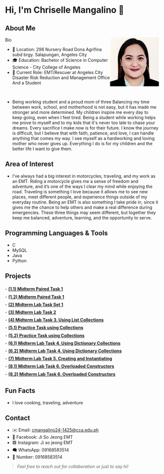 # Hi, I'm **Chriselle Mangalino** 👋

## About Me
<img src="assets/img/profile.jpg" alt="Your Name headshot" width="160" align="right" />

Bio

- 📍 Location: 298 Nursery Road Dona Agrifina subd brgy. Salapungan, Angeles City
- 🎓 Education: Bachelor of Science in Computer Science - City College of Angeles
- 💼 Current Role: EMT/Rescuer at Angeles City Disaster Risk Reduction and Management Office And a Student

<br clear="right"/>

- Being working student and a proud mom of three Balancing my time between work, school, and motherhood is not easy, but it has made me stronger and more determined. My children inspire me every day to keep going, even when I feel tired. Being a student while working helps me prove to myself and to my kids that it's never too late to chase your dreams. Every sacrifice I make now is for their future. I know the journey is difficult, but I believe that with faith, patience, and love, I can handle anything that comes my way. I see myself as a hardworking and loving mother who never gives up. Everything I do is for my children and the better life I want to give them.

## Area of Interest
- I’ve always had a big interest in motorcycles, traveling, and my work as an EMT. Riding a motorcycle gives me a sense of freedom and adventure, and it’s one of the ways I clear my mind while enjoying the road. Traveling is something I love because it allows me to see new places, meet different people, and experience things outside of my everyday routine. Being an EMT is also something I take pride in, since it gives me the chance to help others and make a real difference during emergencies. These three things may seem different, but together they keep me balanced, adventure, learning, and the opportunity to serve.

## Programming Languages & Tools
- C
- MySQL
- Java
- Python

## Projects
<div align="left">  
  <p style="line-height: 1.8;">  
    - <b><a href="https://github.com/cmangalino24-1425/7OOP-Projects/blob/main/projects/(1.1)Yumul%2C%20Mangalino%20OOP%20(Midterm%20Paired%20Task%201).jpg" target="_blank">(1.1) Midterm Paired Task 1</a></b><br>
    - <b><a href="https://github.com/cmangalino24-1425/7OOP-Projects/blob/main/projects/(1.2)Yumul%2C%20Mangalino%20Code%20(Midterm%20Paired%20Task%201).jpg" target="_blank">(1.2) Midterm Paired Task 1</a></b><br>
    - <b><a href="https://github.com/cmangalino24-1425/7OOP-Projects/blob/main/projects/(2)%20Midterm%20Lab%20Task%201%20Getting%20started%20with%20Python.pdf" target="_blank">(2) Midterm Lab Task Set 1</a></b><br>
    - <b><a href="https://github.com/cmangalino24-1425/7OOP-Projects/blob/main/projects/(3)%20Midterm%20Lab%20Task%202%20Loop%20Construct.pdf" target="_blank">(3) Midterm Lab Task 2</a></b><br>
    - <b><a href="https://github.com/cmangalino24-1425/7OOP-Projects/blob/main/projects/(4)%20Midterm%20Lab%20Task%203.%20Using%20List%20Collections.pdf" target="_blank">(4) Midterm Lab Task 3. Using List Collections</a></b><br>
    - <b><a href="https://github.com/cmangalino24-1425/7OOP-Projects/blob/main/projects/(5.1)Practice%20Task%20using%20Collections.png" target="_blank">(5.1) Practice Task using Collections</a></b><br>
    - <b><a href="https://github.com/cmangalino24-1425/7OOP-Projects/blob/main/projects/(5.2)Practice%20Task%20using%20Collections.png" target="_blank">(5.2) Practice Task using Collections</a></b><br>
    - <b><a href="https://github.com/cmangalino24-1425/7OOP-Projects/blob/main/projects/(6.1)%20Midterm%20Lab%20Task%204.%20Using%20Dictionary%20Collections.png" target="_blank">(6.1) Midterm Lab Task 4. Using Dictionary Collections</a></b><br>
    - <b><a href="https://github.com/cmangalino24-1425/7OOP-Projects/blob/main/projects/(6.2)%20Midterm%20Lab%20Task%204.%20Using%20Dictionary%20Collections.png" target="_blank">(6.2) Midterm Lab Task 4. Using Dictionary Collections</a></b><br>
    - <b><a href="https://github.com/cmangalino24-1425/7OOP-Projects/blob/main/projects/(7)%20Midterm%20Lab%20Task%205.%20Creating%20and%20Instantiating%20Classes.pdf" target="_blank">(7) Midterm Lab Task 5. Creating and Instantiating</a></b><br>
    - <b><a href="https://github.com/cmangalino24-1425/7OOP-Projects/blob/main/projects/(8.1)%20Midterm%20Lab%20Task%206.%20Overloaded%20Consturctors.pdf" target="_blank">(8.1) Midterm Lab Task 6. Overloaded Constructors</a></b><br>
    - <b><a href="https://github.com/cmangalino24-1425/7OOP-Projects/blob/main/projects/(8.2)Midterm%20Lab%20Task%206.%20Overloaded%20Consturctors.pdf" target="_blank">(8.2) Midterm Lab Task 6. Overloaded Constructors</a></b><br>
  </p>  
</div> 

## Fun Facts
 - I love cooking, traveling, adventure

## Contact
- ✉️ Email: cmangalino24-1425@cca.edu.ph
- 🧵 Facebook: Ji So Jeong EMT
- 🟪 Instagram: Ji so jeong EMT
- 🗨️ WhatsApp: 09168583514
- 📱 Number: 09168583514

> *Feel free to reach out for collaboration or just to say hi!*
